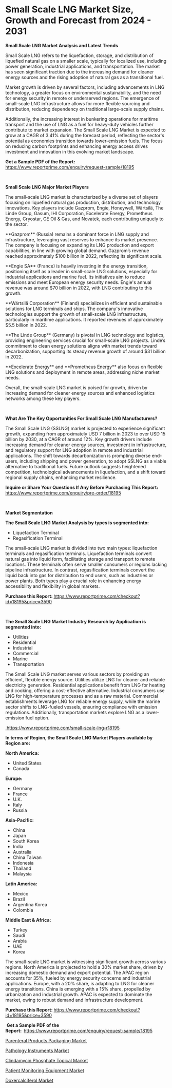<p><h1>Small Scale LNG Market Size, Growth and Forecast from 2024 - 2031</h1></p><p><strong>Small Scale LNG Market Analysis and Latest Trends</strong></p>
<p><p>Small Scale LNG refers to the liquefaction, storage, and distribution of liquefied natural gas on a smaller scale, typically for localized use, including power generation, industrial applications, and transportation. The market has seen significant traction due to the increasing demand for cleaner energy sources and the rising adoption of natural gas as a transitional fuel. </p><p>Market growth is driven by several factors, including advancements in LNG technology, a greater focus on environmental sustainability, and the need for energy security in remote or underserved regions. The emergence of small-scale LNG infrastructure allows for more flexible sourcing and distribution, reducing dependency on traditional large-scale supply chains. </p><p>Additionally, the increasing interest in bunkering operations for maritime transport and the use of LNG as a fuel for heavy-duty vehicles further contribute to market expansion. The Small Scale LNG Market is expected to grow at a CAGR of 3.41% during the forecast period, reflecting the sector's potential as economies transition towards lower-emission fuels. The focus on reducing carbon footprints and enhancing energy access drives investment and innovation in this evolving market landscape.</p></p>
<p><strong>Get a Sample PDF of the Report:&nbsp;</strong> <a href="https://www.reportprime.com/enquiry/request-sample/18195?utm_campaign=1170&utm_medium=2&utm_source=Github&utm_content=ia&utm_term=20112024&utm_id=small-scale-lng">https://www.reportprime.com/enquiry/request-sample/18195</a></p>
<p>&nbsp;</p>
<p><strong>Small Scale LNG Major Market Players</strong></p>
<p><p>The small-scale LNG market is characterized by a diverse set of players focusing on liquefied natural gas production, distribution, and technology innovations. Key players include Gazprom, Engie, Honeywell, Wärtsilä, The Linde Group, Gasum, IHI Corporation, Excelerate Energy, Prometheus Energy, Cryostar, GE Oil & Gas, and Novatek, each contributing uniquely to the sector.</p><p>**Gazprom** (Russia) remains a dominant force in LNG supply and infrastructure, leveraging vast reserves to enhance its market presence. The company is focusing on expanding its LNG production and export capabilities, in line with growing global demand. Gazprom’s revenue reached approximately $100 billion in 2022, reflecting its significant scale.</p><p>**Engie SA** (France) is heavily investing in the energy transition, positioning itself as a leader in small-scale LNG solutions, especially for industrial applications and marine fuel. Its initiatives aim to reduce emissions and meet European energy security needs. Engie's annual revenue was around $70 billion in 2022, with LNG contributing to this growth.</p><p>**Wärtsilä Corporation** (Finland) specializes in efficient and sustainable solutions for LNG terminals and ships. The company's innovative technologies support the growth of small-scale LNG infrastructure, particularly in maritime applications. It reported revenues of approximately $5.5 billion in 2022.</p><p>**The Linde Group** (Germany) is pivotal in LNG technology and logistics, providing engineering services crucial for small-scale LNG projects. Linde’s commitment to clean energy solutions aligns with market trends toward decarbonization, supporting its steady revenue growth of around $31 billion in 2022.</p><p>**Excelerate Energy** and **Prometheus Energy** also focus on flexible LNG solutions and deployment in remote areas, addressing niche market needs.</p><p>Overall, the small-scale LNG market is poised for growth, driven by increasing demand for cleaner energy sources and enhanced logistics networks among these key players.</p></p>
<p>&nbsp;</p>
<p><strong>What Are The Key Opportunities For Small Scale LNG Manufacturers?</strong></p>
<p><p>The Small Scale LNG (SSLNG) market is projected to experience significant growth, expanding from approximately USD 7 billion in 2023 to over USD 15 billion by 2030, at a CAGR of around 12%. Key growth drivers include increasing demand for cleaner energy sources, investment in infrastructure, and regulatory support for LNG adoption in remote and industrial applications. The shift towards decarbonization is prompting diverse end-users, including shipping and power generation, to adopt SSLNG as a viable alternative to traditional fuels. Future outlook suggests heightened competition, technological advancements in liquefaction, and a shift toward regional supply chains, enhancing market resilience.</p></p>
<p><strong>Inquire or Share Your Questions If Any Before Purchasing This Report:</strong> <a href="https://www.reportprime.com/enquiry/pre-order/18195?utm_campaign=1170&utm_medium=2&utm_source=Github&utm_content=ia&utm_term=20112024&utm_id=small-scale-lng">https://www.reportprime.com/enquiry/pre-order/18195</a></p>
<p>&nbsp;</p>
<p><strong>Market Segmentation</strong></p>
<p><strong>The Small Scale LNG Market Analysis by types is segmented into:</strong></p>
<p><ul><li>Liquefaction Terminal</li><li>Regasification Terminal</li></ul></p>
<p><p>The small-scale LNG market is divided into two main types: liquefaction terminals and regasification terminals. Liquefaction terminals convert natural gas into liquid form, facilitating storage and transport to remote locations. These terminals often serve smaller consumers or regions lacking pipeline infrastructure. In contrast, regasification terminals convert the liquid back into gas for distribution to end users, such as industries or power plants. Both types play a crucial role in enhancing energy accessibility and flexibility in global markets.</p></p>
<p><strong>Purchase this Report:&nbsp;</strong><a href="https://www.reportprime.com/checkout?id=18195&price=3590&utm_campaign=1170&utm_medium=2&utm_source=Github&utm_content=ia&utm_term=20112024&utm_id=small-scale-lng">https://www.reportprime.com/checkout?id=18195&price=3590</a></p>
<p>&nbsp;</p>
<p><strong>The Small Scale LNG Market Industry Research by Application is segmented into:</strong></p>
<p><ul><li>Utilities</li><li>Residential</li><li>Industrial</li><li>Commercial</li><li>Marine</li><li>Transportation</li></ul></p>
<p><p>The Small Scale LNG market serves various sectors by providing an efficient, flexible energy source. Utilities utilize LNG for cleaner and reliable electricity generation. Residential applications benefit from LNG for heating and cooking, offering a cost-effective alternative. Industrial consumers use LNG for high-temperature processes and as a raw material. Commercial establishments leverage LNG for reliable energy supply, while the marine sector shifts to LNG-fueled vessels, ensuring compliance with emission regulations. Additionally, transportation markets explore LNG as a lower-emission fuel option.</p></p>
<p><a href="https://www.reportprime.com/small-scale-lng-r18195?utm_campaign=1170&utm_medium=2&utm_source=Github&utm_content=ia&utm_term=20112024&utm_id=small-scale-lng">&nbsp;https://www.reportprime.com/small-scale-lng-r18195</a></p>
<p><strong>In terms of Region, the Small Scale LNG Market Players available by Region are:</strong></p>
<p>
    <p> <strong> North America: </strong>
        <ul>
            <li>United States</li>
            <li>Canada</li>
        </ul>
        </p> 
    <p> <strong> Europe: </strong>
        <ul>
            <li>Germany</li>
            <li>France</li>
            <li>U.K.</li>
            <li>Italy</li>
            <li>Russia</li>
        </ul>
        </p> 
    <p> <strong> Asia-Pacific: </strong>
        <ul>
            <li>China</li>
            <li>Japan</li>
            <li>South Korea</li>
            <li>India</li>
            <li>Australia</li>
            <li>China Taiwan</li>
            <li>Indonesia</li>
            <li>Thailand</li>
            <li>Malaysia</li>
        </ul>
        </p> 
    <p> <strong> Latin America: </strong>
        <ul>
            <li>Mexico</li>
            <li>Brazil</li>
            <li>Argentina Korea</li>
            <li>Colombia</li>
        </ul>
        </p> 
    <p> <strong> Middle East & Africa: </strong>
        <ul>
            <li>Turkey</li>
            <li>Saudi</li>
            <li>Arabia</li>
            <li>UAE</li>
            <li>Korea</li>
        </ul>
    </p>
    </p>
<p><p>The small-scale LNG market is witnessing significant growth across various regions. North America is projected to hold a 30% market share, driven by increasing domestic demand and export potential. The APAC region accounts for 35%, fueled by energy security concerns and industrial applications. Europe, with a 20% share, is adapting to LNG for cleaner energy transitions. China is emerging with a 15% share, propelled by urbanization and industrial growth. APAC is expected to dominate the market, owing to robust demand and infrastructure development.</p></p>
<p><strong>Purchase this Report: </strong><a href="https://www.reportprime.com/checkout?id=18195&price=3590&utm_campaign=1170&utm_medium=2&utm_source=Github&utm_content=ia&utm_term=20112024&utm_id=small-scale-lng">https://www.reportprime.com/checkout?id=18195&price=3590</a></p>
<p>&nbsp;<strong>Get a Sample PDF of the Report:&nbsp;&nbsp;</strong><a href="https://www.reportprime.com/enquiry/request-sample/18195?utm_campaign=1170&utm_medium=2&utm_source=Github&utm_content=ia&utm_term=20112024&utm_id=small-scale-lng">https://www.reportprime.com/enquiry/request-sample/18195</a></p>
<p><strong></strong></p>
<p><p><a href="https://www.linkedin.com/pulse/future-growth-trends-parenteral-products-packaging-market-gdw3e?utm_campaign=1170&utm_medium=2&utm_source=Github&utm_content=ia&utm_term=20112024&utm_id=small-scale-lng">Parenteral Products Packaging Market</a></p><p><a href="https://www.linkedin.com/pulse/detailed-pathology-instruments-market-report-2024-2031-technology-qjzre?utm_campaign=1170&utm_medium=2&utm_source=Github&utm_content=ia&utm_term=20112024&utm_id=small-scale-lng">Pathology Instruments Market</a></p><p><a href="https://issuu.com/reportprime-2/docs/clindamycin-phosphate-topical-marke_592ebd7a60a258?utm_campaign=1170&utm_medium=2&utm_source=Github&utm_content=ia&utm_term=20112024&utm_id=small-scale-lng">Clindamycin Phosphate Topical Market</a></p><p><a href="https://www.linkedin.com/pulse/global-patient-monitoring-equipment-market-report-2024-2031-zwkee?utm_campaign=1170&utm_medium=2&utm_source=Github&utm_content=ia&utm_term=20112024&utm_id=small-scale-lng">Patient Monitoring Equipment Market</a></p><p><a href="https://issuu.com/reportprime-2/docs/doxercalciferol-market-size-2030.pp_b58fff9b38501b?utm_campaign=1170&utm_medium=2&utm_source=Github&utm_content=ia&utm_term=20112024&utm_id=small-scale-lng">Doxercalciferol Market</a></p></p>